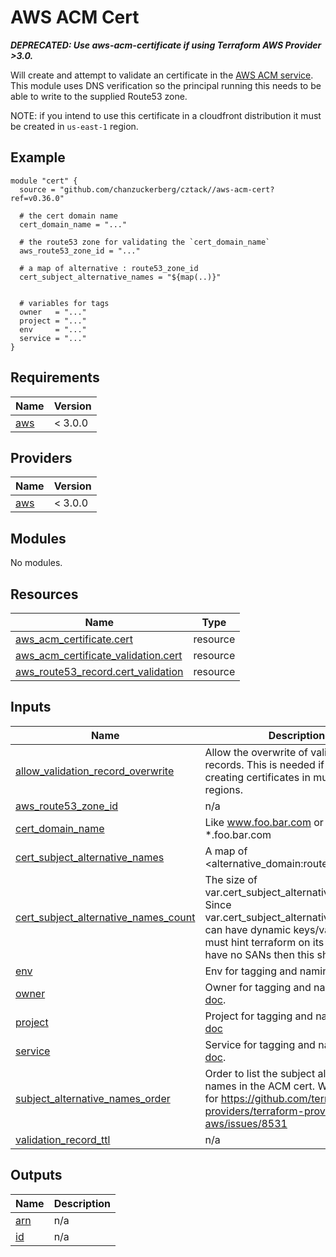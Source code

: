 # AWS ACM Cert

**_DEPRECATED: Use aws-acm-certificate if using Terraform AWS Provider >3.0._**

Will create and attempt to validate an certificate in the [AWS ACM service](https://aws.amazon.com/certificate-manager/). This module uses DNS verification so the principal running this needs to be able to write to the supplied Route53 zone.

NOTE: if you intend to use this certificate in a cloudfront distribution it must be created in `us-east-1` region.

## Example

```hcl
module "cert" {
  source = "github.com/chanzuckerberg/cztack//aws-acm-cert?ref=v0.36.0"

  # the cert domain name
  cert_domain_name = "..."
  
  # the route53 zone for validating the `cert_domain_name`
  aws_route53_zone_id = "..."
  
  # a map of alternative : route53_zone_id 
  cert_subject_alternative_names = "${map(..)}"


  # variables for tags
  owner   = "..."
  project = "..."
  env     = "..."
  service = "..."
}
```

<!-- START -->
## Requirements

| Name | Version |
|------|---------|
| <a name="requirement_aws"></a> [aws](#requirement\_aws) | < 3.0.0 |

## Providers

| Name | Version |
|------|---------|
| <a name="provider_aws"></a> [aws](#provider\_aws) | < 3.0.0 |

## Modules

No modules.

## Resources

| Name | Type |
|------|------|
| [aws_acm_certificate.cert](https://registry.terraform.io/providers/hashicorp/aws/latest/docs/resources/acm_certificate) | resource |
| [aws_acm_certificate_validation.cert](https://registry.terraform.io/providers/hashicorp/aws/latest/docs/resources/acm_certificate_validation) | resource |
| [aws_route53_record.cert_validation](https://registry.terraform.io/providers/hashicorp/aws/latest/docs/resources/route53_record) | resource |

## Inputs

| Name | Description | Type | Default | Required |
|------|-------------|------|---------|:--------:|
| <a name="input_allow_validation_record_overwrite"></a> [allow\_validation\_record\_overwrite](#input\_allow\_validation\_record\_overwrite) | Allow the overwrite of validation records. This is needed if you are creating certificates in multiple regions. | `string` | `true` | no |
| <a name="input_aws_route53_zone_id"></a> [aws\_route53\_zone\_id](#input\_aws\_route53\_zone\_id) | n/a | `string` | n/a | yes |
| <a name="input_cert_domain_name"></a> [cert\_domain\_name](#input\_cert\_domain\_name) | Like www.foo.bar.com or *.foo.bar.com | `string` | n/a | yes |
| <a name="input_cert_subject_alternative_names"></a> [cert\_subject\_alternative\_names](#input\_cert\_subject\_alternative\_names) | A map of <alternative\_domain:route53\_zone\_id> | `map(string)` | `{}` | no |
| <a name="input_cert_subject_alternative_names_count"></a> [cert\_subject\_alternative\_names\_count](#input\_cert\_subject\_alternative\_names\_count) | The size of var.cert\_subject\_alternative\_names. Since var.cert\_subject\_alternative\_names can have dynamic keys/values we must hint terraform on its size. If you have no SANs then this should be 0. | `number` | `0` | no |
| <a name="input_env"></a> [env](#input\_env) | Env for tagging and naming. See [doc](../README.md#consistent-tagging). | `string` | n/a | yes |
| <a name="input_owner"></a> [owner](#input\_owner) | Owner for tagging and naming. See [doc](../README.md#consistent-tagging). | `string` | n/a | yes |
| <a name="input_project"></a> [project](#input\_project) | Project for tagging and naming. See [doc](../README.md#consistent-tagging) | `string` | n/a | yes |
| <a name="input_service"></a> [service](#input\_service) | Service for tagging and naming. See [doc](../README.md#consistent-tagging). | `string` | n/a | yes |
| <a name="input_subject_alternative_names_order"></a> [subject\_alternative\_names\_order](#input\_subject\_alternative\_names\_order) | Order to list the subject alternative names in the ACM cert. Workaround for https://github.com/terraform-providers/terraform-provider-aws/issues/8531 | `list(string)` | `null` | no |
| <a name="input_validation_record_ttl"></a> [validation\_record\_ttl](#input\_validation\_record\_ttl) | n/a | `string` | `60` | no |

## Outputs

| Name | Description |
|------|-------------|
| <a name="output_arn"></a> [arn](#output\_arn) | n/a |
| <a name="output_id"></a> [id](#output\_id) | n/a |
<!-- END -->
